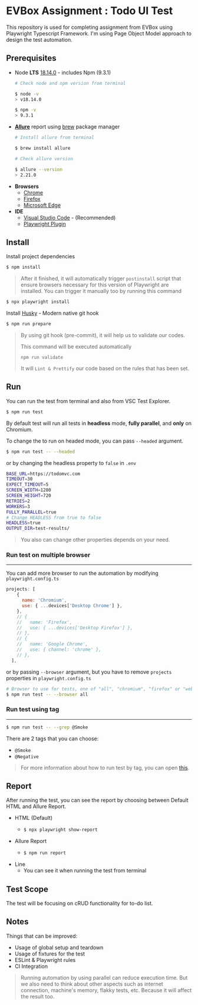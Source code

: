 # EVBox Assignment : Todo UI Test

This repository is used for completing assignment from EVBox using Playwright Typescript Framework. I'm using Page Object Model approach to design the test automation.

## Prerequisites
- Node **LTS** [18.14.0](https://nodejs.org/en/download/) - includes Npm (9.3.1)
  ```sh
  # Check node and npm version from terminal

  $ node -v
  > v18.14.0

  $ npm -v
  > 9.3.1
  ```
- [**Allure**](https://github.com/allure-framework) report using [brew](https://brew.sh/) package manager
  ```sh
  # Install allure from terminal
  
  $ brew install allure

  # Check allure version 

  $ allure --version
  > 2.21.0
  ```
- **Browsers**
  - [Chrome](https://www.google.com/chrome/)
  - [Firefox](https://www.mozilla.org/en-US/firefox/new/)
  - [Microsoft Edge](https://www.microsoft.com/en-us/edge)
- **IDE**
  - [Visual Studio Code](https://code.visualstudio.com/) - (Recommended)
  - [Playwright Plugin](https://marketplace.visualstudio.com/items?itemName=ms-playwright.playwright)

## Install
Install project dependencies
```sh
$ npm install
```
> After it finished, it will automatically trigger `postinstall` script that ensure browsers necessary for this version of Playwright are installed. You can trigger it manually too by running this command
```sh
$ npx playwright install
```

Install [Husky](https://github.com/typicode/husky) - Modern native git hook
```sh
$ npm run prepare
```
> By using git hook (pre-commit), it will help us to validate our codes. 
> 
> This command will be executed automatically
> 
>  `npm run validate`
>
> It will `Lint & Prettify` our code based on the rules that has been set.

## Run
You can run the test from terminal and also from VSC Test Explorer.
```sh
$ npm run test
```
By default test will run all tests in **headless** mode, **fully parallel**, and **only** on Chromium.

To change the to run on headed mode, you can pass `--headed` argument.
```sh
$ npm run test -- --headed
```

or by changing the headless property to `false` in `.env`

```sh
BASE_URL=https://todomvc.com
TIMEOUT=30
EXPECT_TIMEOUT=5
SCREEN_WIDTH=1280
SCREEN_HEIGHT=720
RETRIES=2
WORKERS=3
FULLY_PARALLEL=true
# Change HEADLESS from true to false
HEADLESS=true
OUTPUT_DIR=test-results/
```

> You also can change other properties depends on your need.

### Run test on multiple browser
----------
You can add more browser to run the automation by modifying `playwright.config.ts`
```javascript
projects: [
    {
      name: 'Chromium',
      use: { ...devices['Desktop Chrome'] },
    },
    // {
    //   name: 'Firefox',
    //   use: { ...devices['Desktop Firefox'] },
    // },
    // {
    //   name: 'Google Chrome',
    //   use: { channel: 'chrome' },
    // },
  ],
```

or by passing `--browser` argument, but you have to remove `projects` properties in `playwright.config.ts`
```sh
# Browser to use for tests, one of "all", "chromium", "firefox" or "webkit" (default: "chromium")
$ npm run test -- --browser all
```

### Run test using tag
----------
```sh
$ npm run test -- --grep @Smoke
```

There are 2 tags that you can choose:
- `@Smoke`
- `@Negative`

> For more information about how to run test by tag, you can open [this](https://playwright.dev/docs/test-annotations#tag-tests).

## Report
After running the test, you can see the report by choosing between Default HTML and Allure Report.
- HTML (Default)
  - ```sh
    $ npx playwright show-report
    ```
- Allure Report
  - ```sh
    $ npm run report
    ```
- Line
  - You can see it when running the test from terminal

## Test Scope
The test will be focusing on cRUD functionality for to-do list.

## Notes
Things that can be improved:
- Usage of global setup and teardown
- Usage of fixtures for the test
- ESLint & Playwright rules
- CI Integration

> Running automation by using parallel can reduce execution time. But we also need to think about other aspects such as internet connection, machine's memory, flakky tests, etc. Because it will affect the result too.
